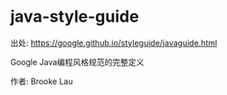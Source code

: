 # java-style-guide

出处: https://google.github.io/styleguide/javaguide.html

Google Java编程风格规范的完整定义

作者: Brooke Lau
